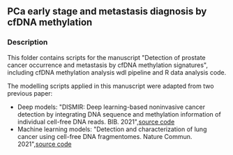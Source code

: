 ## PCa early stage and metastasis diagnosis by cfDNA methylation


### Description
This folder contains scripts for the manuscript "Detection of prostate cancer occurrence and metastasis by cfDNA methylation signatures", including cfDNA methylation analysis wdl pipeline and R data analysis code.

The modelling scripts applied in this manuscript were adapted from two previous paper: <br>
- Deep models: "DISMIR: Deep learning-based noninvasive cancer detection by integrating DNA sequence and methylation information of individual cell-free DNA reads. BIB. 2021",[source code](https://github.com/XWangLabTHU/DISMIR)
- Machine learning models: "Detection and characterization of lung cancer using cell-free DNA fragmentomes. Nature Commun. 2021",[source code](https://github.com/cancer-genomics/reproduce_lucas_wflow)

